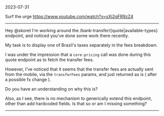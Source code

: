2023-07-31

Surf the urge
<https://www.youtube.com/watch?v=sXi2gFR9zZ4>

___

Hey @skoret
I'm working around the /bank-transfer/{quote|available-types} endpoint, and
noticed you've done some work there recently.

My task is to display one of Brazil's taxes separately in the fees breakdown.

I was under the impression that a `core-pricing` call was done during this
quote endpoint as to fetch the transfer fees.

However, I've noticed that it seems that the transfer fees are actually sent
from the mobile, via the `transferFees` params, and just returned as is ( after
a possible fx change ).

Do you have an understanding on why this is?

Also, as I see, there is no mechanism to generically extend this endpoint,
other than add hardcoded fields. Is that so or am I missing something?

___
